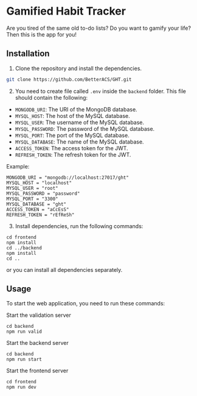 # Gamified Habit Tracker

Are you tired of the same old to-do lists? Do you want to gamify your life? Then this is the app for you!

## Installation

1. Clone the repository and install the dependencies.

```bash
git clone https://github.com/BetterACS/GHT.git
```

2. You need to create file called `.env` inside the `backend` folder. This file should contain the following:

-   `MONGODB_URI`: The URI of the MongoDB database.
-   `MYSQL_HOST`: The host of the MySQL database.
-   `MYSQL_USER`: The username of the MySQL database.
-   `MYSQL_PASSWORD`: The password of the MySQL database.
-   `MYSQL_PORT`: The port of the MySQL database.
-   `MYSQL_DATABASE`: The name of the MySQL database.
-   `ACCESS_TOKEN`: The access token for the JWT.
-   `REFRESH_TOKEN`: The refresh token for the JWT.

Example:

```
MONGODB_URI = "mongodb://localhost:27017/ght"
MYSQL_HOST = "localhost"
MYSQL_USER = "root"
MYSQL_PASSWORD = "password"
MYSQL_PORT = "3300"
MYSQL_DATABASE = "ght"
ACCESS_TOKEN = "aCcEsS"
REFRESH_TOKEN = "rEfReSh"
```

3. Install dependencies, run the following commands:

```node
cd frontend
npm install
cd ../backend
npm install
cd ..
```

or you can install all dependencies separately.

## Usage
To start the web application, you need to run these commands:

Start the validation server
```node
cd backend
npm run valid
```

Start the backend server
```node
cd backend
npm run start
```

Start the frontend server
```node
cd frontend
npm run dev
```

